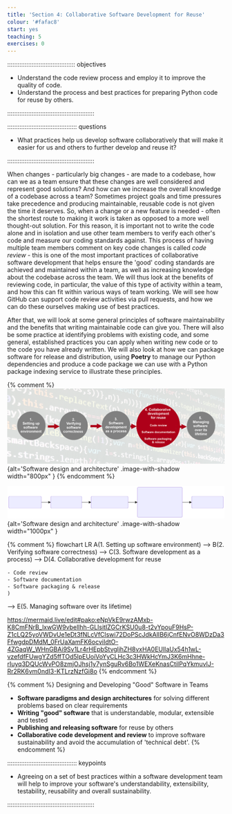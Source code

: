 ```yaml
---
title: 'Section 4: Collaborative Software Development for Reuse'
colour: '#fafac8'
start: yes
teaching: 5
exercises: 0
---
```


::::::::::::::::::::::::::::::::::::::: objectives

- Understand the code review process and employ it to improve the quality of code.
- Understand the process and best practices for preparing Python code for reuse by others.

::::::::::::::::::::::::::::::::::::::::::::::::::

:::::::::::::::::::::::::::::::::::::::: questions

- What practices help us develop software collaboratively that will make it easier for us and others to further develop and reuse it?

::::::::::::::::::::::::::::::::::::::::::::::::::

When changes - particularly big changes - are made to a codebase,
how can we as a team ensure that these changes are well considered and represent good solutions?
And how can we increase the overall knowledge of a codebase across a team?
Sometimes project goals and time pressures take precedence
and producing maintainable, reusable code is not given the time it deserves.
So, when a change or a new feature is needed -
often the shortest route to making it work is taken as opposed to a more well thought-out solution.
For this reason, it is important not to write the code alone and in isolation
and use other team members to verify each other's code and measure our coding standards against.
This process of having multiple team members comment on key code changes is called *code review* -
this is one of the most important practices of collaborative software development
that helps ensure the 'good' coding standards are achieved and maintained within a team,
as well as increasing knowledge about the codebase across the team.
We will thus look at the benefits of reviewing code,
in particular, the value of this type of activity within a team,
and how this can fit within various ways of team working.
We will see how GitHub can support code review activities via pull requests,
and how we can do these ourselves making use of best practices.

After that, we will look at some general principles of software maintainability
and the benefits that writing maintainable code can give you.
There will also be some practice at identifying problems with existing code,
and some general, established practices you can apply
when writing new code or to the code you have already written.
We will also look at how we can package software for release and distribution,
using **Poetry** to manage our Python dependencies
and produce a code package we can use with a Python package indexing service
to illustrate these principles.

{% comment %}
![](fig/section4-overview.png){alt='Software design and architecture' .image-with-shadow width="800px" }
{% endcomment %}

![](fig/section4-overview.svg){alt='Software design and architecture' .image-with-shadow width="1000px" }

{% comment %}
flowchart LR
A(1. Setting up
software environment)
\--> B(2. Verifying
software correctness)
\--> C(3. Software development
as a process)
\--> D(4. Collaborative
development for reuse

```
- Code review
- Software documentation
- Software packaging & release
)
```

\--> E(5. Managing software
over its lifetime)

<https://mermaid.live/edit#pako:eNpVkE9rwzAMxb-K8CmFNrB_lxwGW9vbellhh-GLlsitIZGCrKSU0u8-t2vYpouF9HsP-Z1cLQ25yoVWDvUe1eDt3fNLcVfClswi72DoPScJdkAlIB6jCnfENvO8WDzDa3FfwgdpDMdM_0FrUaXamFK6ocviIdtO-4ZGaqW_WHnGBAi9Sv1Lr4rHEpbStvglihZH8vxHA0EUlIaUx54h1wL-vzefdfFUwgYZd5ffTOd5lpEUoiVoYyCLHc3c3HWkHcYmJ3K6mHhne-rIuyq3DQUcWvPO8zmjOJhsj1y7ynSguRv6Bo1WEXeKnasCtilPqYkmuvlJ-Rr2RK6vm0ndI3-KTLrzNzfGi8o>
{% endcomment %}



{% comment %}
Designing and Developing "Good" Software in Teams

- **Software paradigms and design architectures** for solving different problems based on clear requirements
- **Writing "good" software** that is understandable, modular, extensible and tested
- **Publishing and releasing software** for reuse by others
- **Collaborative code development and review** to improve software sustainability and avoid the accumulation of 'technical debt'.
  {% endcomment %}

:::::::::::::::::::::::::::::::::::::::: keypoints

- Agreeing on a set of best practices within a software development team will help to improve your software's understandability, extensibility, testability, reusability and overall sustainability.

::::::::::::::::::::::::::::::::::::::::::::::::::


